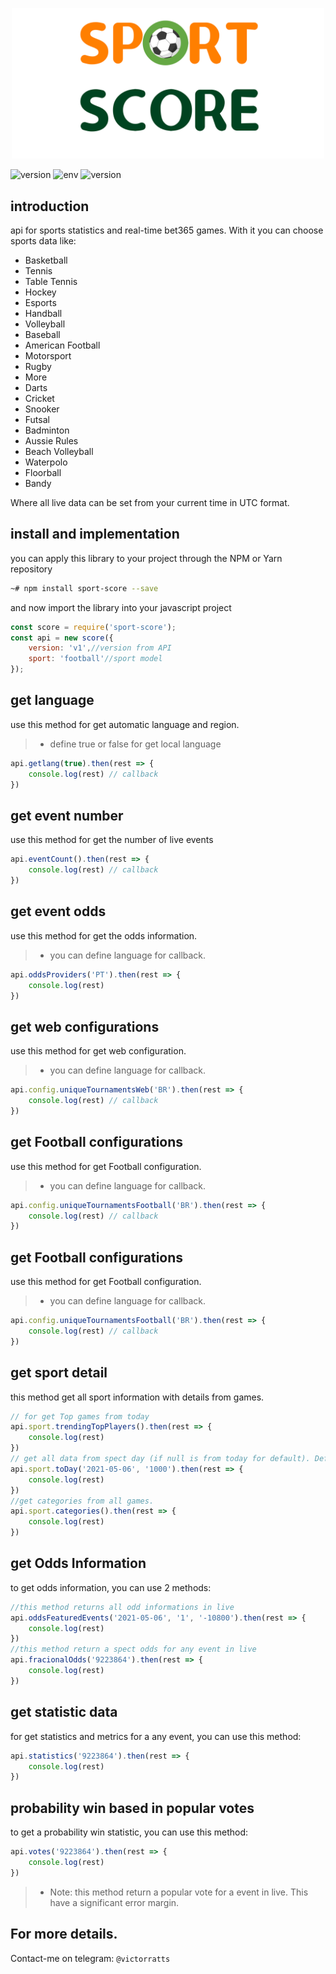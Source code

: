 <p align="center">

<img src="https://github.com/victorratts13/sport-score/blob/main/assets/logo-sporte-score.png?raw=true" width="500" />

![version](https://img.shields.io/badge/version-1.0-brightgreen) ![env](https://img.shields.io/badge/lang-javascript-yellow) ![version](https://img.shields.io/badge/env-npm-red) 
</p>


## introduction

api for sports statistics and real-time bet365 games. With it you can choose sports data like:

- Basketball
- Tennis
- Table Tennis
- Hockey
- Esports
- Handball
- Volleyball
- Baseball
- American Football
- Motorsport
- Rugby
- More
- Darts
- Cricket
- Snooker
- Futsal
- Badminton
- Aussie Rules
- Beach Volleyball
- Waterpolo
- Floorball
- Bandy

Where all live data can be set from your current time in UTC format.

## install and implementation

you can apply this library to your project through the NPM or Yarn repository

```sh
~# npm install sport-score --save

```
and now import the library into your javascript project

```js
const score = require('sport-score');
const api = new score({
    version: 'v1',//version from API
    sport: 'football'//sport model
});
```

## get language

use this method for get automatic language and region.
>- define true or false for get local language

```js
api.getlang(true).then(rest => {
    console.log(rest) // callback
})
```

## get event number

use this method for get the number of live events

```js
api.eventCount().then(rest => {
    console.log(rest) // callback
})
```

## get event odds
use this method for get the odds information.

>- you can define language for callback.

```js
api.oddsProviders('PT').then(rest => {
    console.log(rest)
})
```

## get web configurations
use this method for get web configuration.

>- you can define language for callback.

```js
api.config.uniqueTournamentsWeb('BR').then(rest => {
    console.log(rest) // callback
})
```

## get Football configurations
use this method for get Football configuration.

>- you can define language for callback.

```js
api.config.uniqueTournamentsFootball('BR').then(rest => {
    console.log(rest) // callback
})
```

## get Football configurations
use this method for get Football configuration.

>- you can define language for callback.

```js
api.config.uniqueTournamentsFootball('BR').then(rest => {
    console.log(rest) // callback
})
```

## get sport detail

this method get all sport information with details from games.

```js
// for get Top games from today
api.sport.trendingTopPlayers().then(rest => {
    console.log(rest)
})
// get all data from spect day (if null is from today for default). Define number of rows if you like.
api.sport.toDay('2021-05-06', '1000').then(rest => {
    console.log(rest)
})
//get categories from all games.
api.sport.categories().then(rest => {
    console.log(rest)
})
```

## get Odds Information

to get odds information, you can use 2 methods:

```js
//this method returns all odd informations in live
api.oddsFeaturedEvents('2021-05-06', '1', '-10800').then(rest => {
    console.log(rest)
})
//this method return a spect odds for any event in live
api.fracionalOdds('9223864').then(rest => {
    console.log(rest)
})
```

## get statistic data

for get statistics and metrics for a any event, you can use this method:

```js
api.statistics('9223864').then(rest => {
    console.log(rest)
})
```

## probability win based in popular votes

to get a probability win statistic, you can use this method:

```js
api.votes('9223864').then(rest => {
    console.log(rest)
})

```

>- Note: this method return a popular vote for a event in live. This have a significant error margin.

## For more details.

Contact-me on telegram: ``@victorratts``



